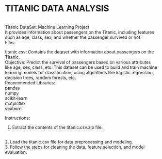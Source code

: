 # TITANIC DATA ANALYSIS
<br>
Titanic DataSet: Machine Learning Project
<br>
It provides information about passengers on the Titanic, including features such as age, class, sex, and whether the passenger survived or not.
<br>
Files:

titanic.csv: Contains the dataset with information about passengers on the Titanic.
<br>
Objective:
Predict the survival of passengers based on various attributes like age, sex, class, etc.
This dataset can be used to build and train machine learning models for classification, using algorithms like logistic regression, decision trees, random forests, etc.
<br>
Recommended Libraries:
<br>
pandas
<br>
numpy
<br>
scikit-learn
<br>
matplotlib
<br>
seaborn
<br>

Instructions:

1. Extract the contents of the titanic.csv.zip file.
<br>
2. Load the titanic.csv file for data preprocessing and modeling.
<br>
3. Follow the steps for cleaning the data, feature selection, and model evaluation.

